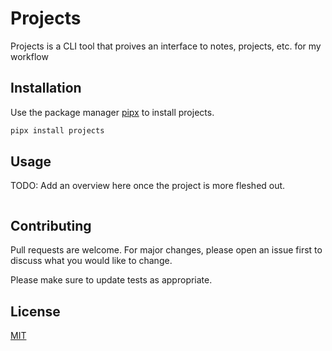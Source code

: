 # Projects

Projects is a CLI tool that proives an interface to notes, projects, etc. for my workflow

## Installation

Use the package manager [pipx](https://pypa.github.io/pipx/) to install projects.

```bash
pipx install projects
```

## Usage

TODO: Add an overview here once the project is more fleshed out.

```python

```

## Contributing

Pull requests are welcome. For major changes, please open an issue first
to discuss what you would like to change.

Please make sure to update tests as appropriate.

## License

[MIT](https://choosealicense.com/licenses/mit/)